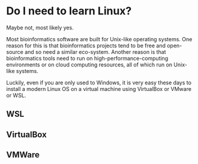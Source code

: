 # Do I need to learn Linux?

Maybe not, most likely yes. 

Most bioinformatics software are built for Unix-like operating systems.
One reason for this is that bioinformatics projects tend to be free and open-source and so need a similar eco-system.
Another reason is that bioinformatics tools need to run on high-performance-computing environments or on cloud computing resources, 
all of which run on Unix-like systems.

Luckily, even if you are only used to Windows, it is very easy these days to install a modern Linux OS on a virtual machine using VirtualBox or VMware or WSL.

## WSL

## VirtualBox

## VMWare